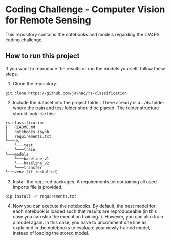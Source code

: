 <!-- TODO:

Repository
- Run notebooks with clean output
- README instruction:
    - How to run this project?
    -  -->

# Coding Challenge - Computer Vision for Remote Sensing

This repository contains the notebooks and models regarding the CV4RS coding challenge.


## How to run this project

If you want to reproduce the results or run the models yourself, follow these steps.

1. Clone the repository.
```
git clone https://github.com/jakhac/rs-classification
```

2. Include the dataset into the project folder. There already is a `./ds` folder where the train and test folder should be placed. The folder structure should look like this:

```
rs-classification
│   README.md
│   notebooks.ipynb
│   requirements.txt
└───ds
    └───test
    └───train
└───models
    └───baseline_v1
    └───baseline_v2
    └───transfer
└───venv (if installed)
```

3. Install the required packages. A requirements.txt containing all used imports file is provided.
```
pip install -r requirements.txt
```

4. Now you can execute the notebooks. By default, the best model for each notebook is loaded such that results are reproduceable (in this case you can skip the execution training..). However, you can also train a model again. In this case, you have to uncomment one line as explained in the notebooks to evaluate your newly trained model, instead of loading the stored model.



